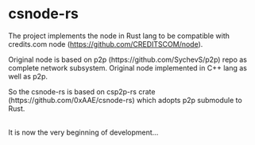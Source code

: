 # csnode-rs
The project implements the node in Rust lang to be compatible with credits.com node (https://github.com/CREDITSCOM/node).
<p>Original node is based on p2p (https://github.com/SychevS/p2p) repo as complete network subsystem. Original node implemented in C++ lang as well as p2p.
<p>So the csnode-rs is based on csp2p-rs crate (https://github.com/0xAAE/csnode-rs) which adopts p2p submodule to Rust.
<br/><br/>
<p>It is now the very beginning of development...
